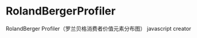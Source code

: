 RolandBergerProfiler
====================

RolandBerger Profiler（罗兰贝格消费者价值元素分布图） javascript creator
